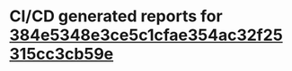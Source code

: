# CI/CD generated reports for [384e5348e3ce5c1cfae354ac32f25315cc3cb59e](https://github.com/hydephp/develop/commit/384e5348e3ce5c1cfae354ac32f25315cc3cb59e)
